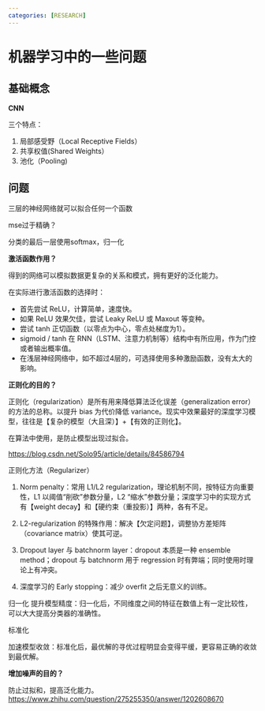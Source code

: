 ```yaml
---
categories: [RESEARCH]
---
```


# 机器学习中的一些问题

## 基础概念

**CNN**

三个特点：

1. 局部感受野（Local Receptive Fields）
2. 共享权值(Shared Weights）
3. 池化（Pooling)

## 问题

三层的神经网络就可以拟合任何一个函数

mse过于精确？

分类的最后一层使用softmax，归一化

**激活函数作用？**

得到的网络可以模拟数据更复杂的关系和模式，拥有更好的泛化能力。

在实际进行激活函数的选择时：

- 首先尝试 ReLU，计算简单，速度快。
- 如果 ReLU 效果欠佳，尝试 Leaky ReLU 或 Maxout 等变种。
- 尝试 tanh 正切函数（以零点为中心，零点处梯度为1）。
- sigmoid / tanh 在 RNN（LSTM、注意力机制等）结构中有所应用，作为门控或者输出概率值。
- 在浅层神经网络中，如不超过4层的，可选择使用多种激励函数，没有太大的影响。

**正则化的目的？**

正则化（regularization）是所有用来降低算法泛化误差（generalization error）的方法的总称。以提升 bias 为代价降低 variance。现实中效果最好的深度学习模型，往往是【复杂的模型（大且深）】+【有效的正则化】。

在算法中使用，是防止模型出现过拟合。

https://blog.csdn.net/Solo95/article/details/84586794

正则化方法（Regularizer）

1. Norm penalty：常用 L1/L2 regularization，理论机制不同，按特征方向重要性，L1 以阈值“削砍”参数分量，L2 “缩水”参数分量；深度学习中的实现方式有【weight decay】和【硬约束（重投影）】两种，各有不足。

2. L2-regularization 的特殊作用：解决【欠定问题】，调整协方差矩阵（covariance matrix）使其可逆。

3. Dropout layer 与 batchnorm layer：dropout 本质是一种 ensemble method；dropout 与 batchnorm 用于 regression 时有弊端；同时使用时理论上有冲突。

4. 深度学习的 Early stopping：减少 overfit 之后无意义的训练。 



归一化
提升模型精度：归一化后，不同维度之间的特征在数值上有一定比较性，可以大大提高分类器的准确性。

标准化

加速模型收敛：标准化后，最优解的寻优过程明显会变得平缓，更容易正确的收敛到最优解。

**增加噪声的目的？**

防止过拟和，提高泛化能力。https://www.zhihu.com/question/275255350/answer/1202608670
